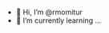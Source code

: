 - 👋 Hi, I’m @rmomitur
- 🌱 I’m currently learning ...


<!---
rmomitur/rmomitur is a ✨ special ✨ repository because its `README.md` (this file) appears on your GitHub profile.
You can click the Preview link to take a look at your changes.
--->
